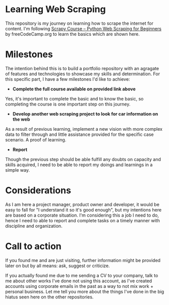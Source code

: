 # Learning Web Scraping

This repository is my journey on learning how to scrape the internet for content. I'm following [Scrapy Course – Python Web Scraping for Beginners](https://www.youtube.com/watch?v=mBoX_JCKZTE) by freeCodeCamp.org to learn the basics which are shown here.

# Milestones

The intention behind this is to build a portfolio repository with an agragate of features and technologies to showcase my skills and determination. For this specific part, I have a few milestones I'd like to achieve:
- **Complete the full course available on provided link above**
  
Yes, it's important to complete the basic and to know the basic, so completing the course is one important step on this journey.
 
- **Develop another web scraping project to look for car information on the web**
  
As a result of previous learning, implement a new vision with more complex data to filter through and little assistance provided for the specific case scenario. A proof of learning.
  
- **Report**
  
Though the previous step should be able fulfill any doubts on capacity and skills acquired, I need to be able to report my doings and learnings in a simple way.

# Considerations

As I am here a project manager, product owner and developer, it would be easy to fall for "I understand it so it's good enough", but my intentions here are based on a corporate situation. I'm considering this a job I need to do, hence I need to able to report and complete tasks on a timely manner with discipline and organization.

# Call to action

If you found me and are just visiting, further information might be provided later on but by all means: ask, suggest or criticize.

If you actually found me due to me sending a CV to your company, talk to me about other works I've done not using this account, as I've created accounts using corporate emails in the past as a way to not mix work + personal business. Let me tell you more about the things I've done in the big hiatus seen here on the other repositories.

